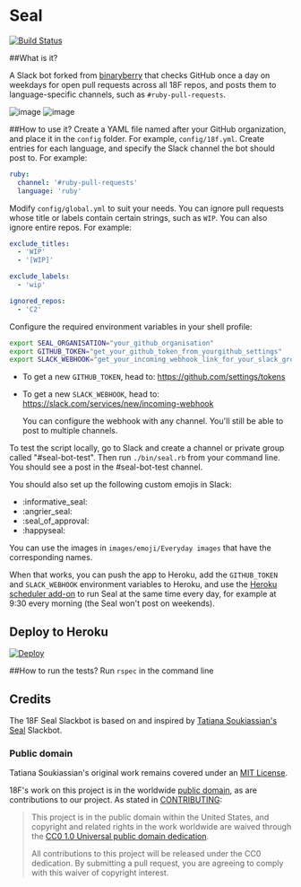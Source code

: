 # Seal
[![Build Status](https://travis-ci.org/18F/seal.svg)](https://travis-ci.org/18F/seal)

##What is it?

A Slack bot forked from [binaryberry](https://github.com/binaryberry/seal) that
checks GitHub once a day on weekdays for open pull requests across all 18F
repos, and posts them to language-specific channels, such as
`#ruby-pull-requests`.

![image](https://github.com/binaryberry/seal/blob/master/images/readme/informative.png)
![image](https://github.com/binaryberry/seal/blob/master/images/readme/angry.png)

##How to use it?
Create a YAML file named after your GitHub organization, and place it in the
`config` folder. For example, `config/18f.yml`. Create entries for each
language, and specify the Slack channel the bot should post to. For example:

```yaml
ruby:
  channel: '#ruby-pull-requests'
  language: 'ruby'
```

Modify `config/global.yml` to suit your needs. You can ignore pull requests
whose title or labels contain certain strings, such as `WIP`. You can also
ignore entire repos. For example:

```yaml
exclude_titles:
  - 'WIP'
  - '[WIP]'

exclude_labels:
  - 'wip'

ignored_repos:
  - 'C2'
```

Configure the required environment variables in your shell profile:

```sh
export SEAL_ORGANISATION="your_github_organisation"
export GITHUB_TOKEN="get_your_github_token_from_yourgithub_settings"
export SLACK_WEBHOOK="get_your_incoming_webhook_link_for_your_slack_group_channel"
```

- To get a new `GITHUB_TOKEN`, head to: https://github.com/settings/tokens
- To get a new `SLACK_WEBHOOK`, head to: https://slack.com/services/new/incoming-webhook

  You can configure the webhook with any channel. You'll still be able to post
  to multiple channels.

To test the script locally, go to Slack and create a channel or private group
called "#seal-bot-test". Then run `./bin/seal.rb` from your command line. You
should see a post in the #seal-bot-test channel.

You should also set up the following custom emojis in Slack:
- :informative_seal:
- :angrier_seal:
- :seal_of_approval:
- :happyseal:

You can use the images in `images/emoji/Everyday images` that have the corresponding names.

When that works, you can push the app to Heroku, add the `GITHUB_TOKEN` and
`SLACK_WEBHOOK` environment variables to Heroku, and use the [Heroku scheduler
add-on](https://elements.heroku.com/addons/scheduler) to run Seal at the same
time every day, for example at 9:30 every morning (the Seal won't post on
weekends).


## Deploy to Heroku

[![Deploy](https://www.herokucdn.com/deploy/button.png)](https://heroku.com/deploy)

##How to run the tests?
Run `rspec` in the command line


Credits
-------

The 18F Seal Slackbot is based on and inspired by
[Tatiana Soukiassian's Seal](https://github.com/binaryberry/seal) Slackbot.

### Public domain

Tatiana Soukiassian's original work remains covered under an
[MIT License](https://github.com/binaryberry/seal/blob/master/LICENCE).

18F's work on this project is in the worldwide [public domain](LICENSE.md), as are contributions to our project. As stated in [CONTRIBUTING](CONTRIBUTING.md):

> This project is in the public domain within the United States, and copyright and related rights in the work worldwide are waived through the [CC0 1.0 Universal public domain dedication](https://creativecommons.org/publicdomain/zero/1.0/).
>
> All contributions to this project will be released under the CC0 dedication. By submitting a pull request, you are agreeing to comply with this waiver of copyright interest.
